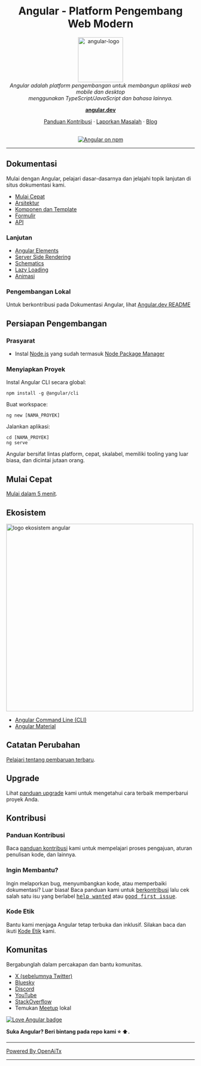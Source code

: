 <h1 align="center">Angular - Platform Pengembang Web Modern</h1>

<p align="center">
  <img src="adev/src/assets/images/press-kit/angular_icon_gradient.gif" alt="angular-logo" width="120px" height="120px"/>
  <br>
  <em>Angular adalah platform pengembangan untuk membangun aplikasi web mobile dan desktop
    <br> menggunakan TypeScript/JavaScript dan bahasa lainnya.</em>
  <br>
</p>

<p align="center">
  <a href="https://angular.dev/"><strong>angular.dev</strong></a>
  <br>
</p>

<p align="center">
  <a href="CONTRIBUTING.md">Panduan Kontribusi</a>
  ·
  <a href="https://github.com/angular/angular/issues">Laporkan Masalah</a>
  ·
  <a href="https://blog.angular.dev/">Blog</a>
  <br>
  <br>
</p>

<p align="center">
  <a href="https://www.npmjs.com/@angular/core">
    <img src="https://img.shields.io/npm/v/@angular/core.svg?logo=npm&logoColor=fff&label=NPM+package&color=limegreen" alt="Angular on npm" />
  </a>
</p>

<hr>

## Dokumentasi

Mulai dengan Angular, pelajari dasar-dasarnya dan jelajahi topik lanjutan di situs dokumentasi kami.

- [Mulai Cepat][quickstart]
- [Arsitektur][architecture]
- [Komponen dan Template][componentstemplates]
- [Formulir][forms]
- [API][api]

### Lanjutan

- [Angular Elements][angularelements]
- [Server Side Rendering][ssr]
- [Schematics][schematics]
- [Lazy Loading][lazyloading]
- [Animasi][animations]

### Pengembangan Lokal

Untuk berkontribusi pada Dokumentasi Angular, lihat [Angular.dev README](adev/README.md)

## Persiapan Pengembangan

### Prasyarat

- Instal [Node.js] yang sudah termasuk [Node Package Manager][npm]

### Menyiapkan Proyek

Instal Angular CLI secara global:

```
npm install -g @angular/cli
```

Buat workspace:

```
ng new [NAMA_PROYEK]
```

Jalankan aplikasi:

```
cd [NAMA_PROYEK]
ng serve
```

Angular bersifat lintas platform, cepat, skalabel, memiliki tooling yang luar biasa, dan dicintai jutaan orang.

## Mulai Cepat

[Mulai dalam 5 menit][quickstart].

## Ekosistem

<p>
  <img src="/contributing-docs/images/angular-ecosystem-logos.png" alt="logo ekosistem angular" width="500px" height="auto">
</p>

- [Angular Command Line (CLI)][cli]
- [Angular Material][angularmaterial]

## Catatan Perubahan

[Pelajari tentang pembaruan terbaru][changelog].

## Upgrade

Lihat [panduan upgrade](https://angular.dev/update-guide/) kami untuk mengetahui cara terbaik memperbarui proyek Anda.

## Kontribusi

### Panduan Kontribusi

Baca [panduan kontribusi][contributing] kami untuk mempelajari proses pengajuan, aturan penulisan kode, dan lainnya.

### Ingin Membantu?

Ingin melaporkan bug, menyumbangkan kode, atau memperbaiki dokumentasi? Luar biasa! Baca panduan kami untuk [berkontribusi][contributing] lalu cek salah satu isu yang berlabel <kbd>[help wanted](https://github.com/angular/angular/labels/help%20wanted)</kbd> atau <kbd>[good first issue](https://github.com/angular/angular/labels/good%20first%20issue)</kbd>.

### Kode Etik

Bantu kami menjaga Angular tetap terbuka dan inklusif. Silakan baca dan ikuti [Kode Etik][codeofconduct] kami.

## Komunitas

Bergabunglah dalam percakapan dan bantu komunitas.

- [X (sebelumnya Twitter)][X (formerly Twitter)]
- [Bluesky][bluesky]
- [Discord][discord]
- [YouTube][youtube]
- [StackOverflow][stackoverflow]
- Temukan [Meetup][meetup] lokal

[![Love Angular badge](https://img.shields.io/badge/angular-love-blue?logo=angular&angular=love)](https://www.github.com/angular/angular)

**Suka Angular? Beri bintang pada repo kami :star: :arrow_up:.**

[contributing]: CONTRIBUTING.md
[quickstart]: https://angular.dev/tutorials/learn-angular
[changelog]: CHANGELOG.md
[ng]: https://angular.dev
[documentation]: https://angular.dev/overview
[angularmaterial]: https://material.angular.dev/
[cli]: https://angular.dev/tools/cli
[architecture]: https://angular.dev/essentials
[componentstemplates]: https://angular.dev/tutorials/learn-angular/1-components-in-angular
[forms]: https://angular.dev/tutorials/learn-angular/15-forms
[api]: https://angular.dev/api
[angularelements]: https://angular.dev/guide/elements
[ssr]: https://angular.dev/guide/ssr
[schematics]: https://angular.dev/tools/cli/schematics
[lazyloading]: https://angular.dev/guide/ngmodules/lazy-loading
[node.js]: https://nodejs.org/
[npm]: https://www.npmjs.com/get-npm
[codeofconduct]: CODE_OF_CONDUCT.md
[X (formerly Twitter)]: https://www.twitter.com/angular
[bluesky]: https://bsky.app/profile/angular.dev
[discord]: https://discord.gg/angular
[stackoverflow]: https://stackoverflow.com/questions/tagged/angular
[youtube]: https://youtube.com/angular
[meetup]: https://www.meetup.com/find/?keywords=angular
[animations]: https://angular.dev/guide/animations

---

[Powered By OpenAiTx](https://github.com/OpenAiTx/OpenAiTx)

---